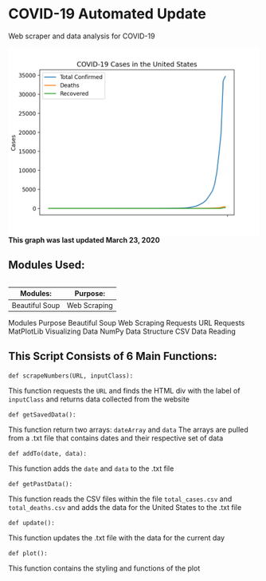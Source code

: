 # COVID-19 Automated Update
Web scraper and data analysis for COVID-19 
<html>
   <body>
      <img src = "Graph.png" width=700 align="left"/> <p> <b>This graph was last updated March 23, 2020</b> </p>
      <table style="width:100%">
   </body>
</html>
   
## Modules Used:

|Modules: | Purpose: |
|---------|----------|
|Beautiful Soup | Web Scraping | 

<html>
   <body>
        <tr>
          <th>Modules</th>
          <th>Purpose</th> 
        </tr>
        <tr>
          <td>Beautiful Soup</td>
          <td>Web Scraping</td>
        </tr>
        <tr>
          <td>Requests</td>
          <td>URL Requests</td>
        </tr>
        <tr>
          <td>MatPlotLib</td>
          <td>Visualizing Data</td>
        </tr>
        <tr>
          <td>NumPy</td>
          <td>Data Structure</td>
        </tr>
        <tr>
          <td>CSV</td>
          <td>Data Reading</td>
        </tr>
      </table> 
   <body>
<html>

## This Script Consists of 6 Main Functions:
```Python3
def scrapeNumbers(URL, inputClass):
```
This function requests the `URL` and finds the HTML div with the label of `inputClass` and returns data collected from the website
```Python3
def getSavedData():
 ```
 This function return two arrays: `dateArray` and `data`
 The arrays are pulled from a .txt file that contains dates and their respective set of data
```Python3
def addTo(date, data):
 ```
 This function adds the `date` and `data` to the .txt file
 ```Python3
 def getPastData():
 ```
 This function reads the CSV files within the file `total_cases.csv` and `total_deaths.csv` and adds the data for the United States to the .txt file
 ```Python3
 def update():
 ```
 This function updates the .txt file with the data for the current day
 ```Python3
 def plot():
 ```
 This function contains the styling and functions of the plot 
